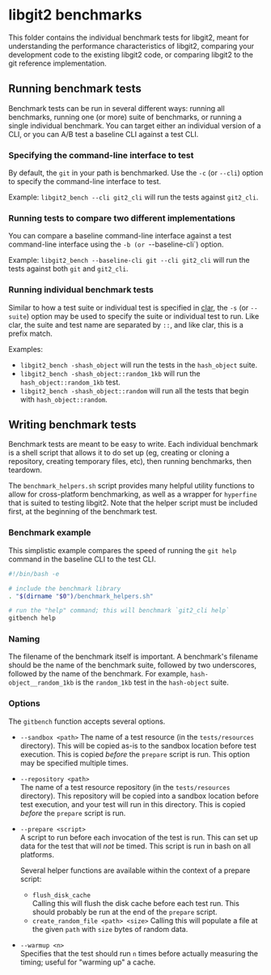 # libgit2 benchmarks

This folder contains the individual benchmark tests for libgit2,
meant for understanding the performance characteristics of libgit2,
comparing your development code to the existing libgit2 code, or
comparing libgit2 to the git reference implementation.

## Running benchmark tests

Benchmark tests can be run in several different ways: running all
benchmarks, running one (or more) suite of benchmarks, or running a
single individual benchmark.  You can target either an individual
version of a CLI, or you can A/B test a baseline CLI against a test
CLI.

### Specifying the command-line interface to test

By default, the `git` in your path is benchmarked.  Use the
`-c` (or `--cli`) option to specify the command-line interface
to test.

Example: `libgit2_bench --cli git2_cli` will run the tests against
`git2_cli`.

### Running tests to compare two different implementations

You can compare a baseline command-line interface against a test
command-line interface using the `-b (or `--baseline-cli`) option.

Example: `libgit2_bench --baseline-cli git --cli git2_cli` will
run the tests against both `git` and `git2_cli`.

### Running individual benchmark tests

Similar to how a test suite or individual test is specified in
[clar](https://github.com/clar-test/clar), the `-s` (or `--suite`)
option may be used to specify the suite or individual test to run.
Like clar, the suite and test name are separated by `::`, and like
clar, this is a prefix match.

Examples:
* `libgit2_bench -shash_object` will run the tests in the
  `hash_object` suite.
* `libgit2_bench -shash_object::random_1kb` will run the
  `hash_object::random_1kb` test.
* `libgit2_bench -shash_object::random` will run all the tests that
  begin with `hash_object::random`.

## Writing benchmark tests

Benchmark tests are meant to be easy to write.  Each individual
benchmark is a shell script that allows it to do set up (eg, creating
or cloning a repository, creating temporary files, etc), then running
benchmarks, then teardown.

The `benchmark_helpers.sh` script provides many helpful utility
functions to allow for cross-platform benchmarking, as well as a
wrapper for `hyperfine` that is suited to testing libgit2.
Note that the helper script must be included first, at the beginning
of the benchmark test.

### Benchmark example

This simplistic example compares the speed of running the `git help`
command in the baseline CLI to the test CLI.

```bash
#!/bin/bash -e

# include the benchmark library
. "$(dirname "$0")/benchmark_helpers.sh"

# run the "help" command; this will benchmark `git2_cli help`
gitbench help
```

### Naming

The filename of the benchmark itself is important.  A benchmark's
filename should be the name of the benchmark suite, followed by two
underscores, followed by the name of the benchmark.  For example,
`hash-object__random_1kb` is the `random_1kb` test in the `hash-object`
suite.

### Options

The `gitbench` function accepts several options.

* `--sandbox <path>`
  The name of a test resource (in the `tests/resources` directory).
  This will be copied as-is to the sandbox location before test
  execution.  This is copied _before_ the `prepare` script is run.
  This option may be specified multiple times.
* `--repository <path>`  
  The name of a test resource repository (in the `tests/resources`
  directory).  This repository will be copied into a sandbox location
  before test execution, and your test will run in this directory.
  This is copied _before_ the `prepare` script is run.
* `--prepare <script>`  
  A script to run before each invocation of the test is run.  This can
  set up data for the test that will _not_ be timed.  This script is run
  in bash on all platforms.

  Several helper functions are available within the context of a prepare
  script:

  * `flush_disk_cache`  
    Calling this will flush the disk cache before each test run.
    This should probably be run at the end of the `prepare` script.
  * `create_random_file <path> <size>`
    Calling this will populate a file at the given `path` with `size`
    bytes of random data.

* `--warmup <n>`  
  Specifies that the test should run `n` times before actually measuring
  the timing; useful for "warming up" a cache.

